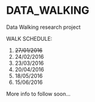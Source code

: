 # DATA_WALKING
Data Walking research project

WALK SCHEDULE:

1. ~~27/01/2016~~
2. 24/02/2016
3. 23/03/2016
4. 20/04/2016
5. 18/05/2016
6. 15/06/2016

More info to follow soon...